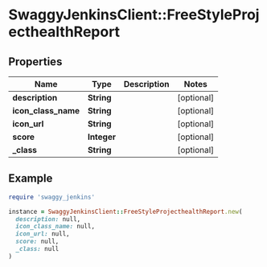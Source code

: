 # SwaggyJenkinsClient::FreeStyleProjecthealthReport

## Properties

| Name | Type | Description | Notes |
| ---- | ---- | ----------- | ----- |
| **description** | **String** |  | [optional] |
| **icon_class_name** | **String** |  | [optional] |
| **icon_url** | **String** |  | [optional] |
| **score** | **Integer** |  | [optional] |
| **_class** | **String** |  | [optional] |

## Example

```ruby
require 'swaggy_jenkins'

instance = SwaggyJenkinsClient::FreeStyleProjecthealthReport.new(
  description: null,
  icon_class_name: null,
  icon_url: null,
  score: null,
  _class: null
)
```

